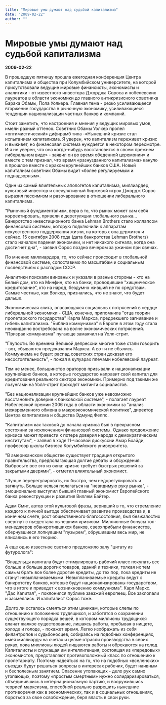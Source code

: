 ```yaml
---
title: "Мировые умы думают над судьбой капитализма"
date: "2009-02-22"
author: ""
---
```


# Мировые умы думают над судьбой капитализма

**2009-02-22** 

В прошедшую пятницу прошла ежегодная конференция Центра капитализма и общества при Колумбийском университете, на которой присутствовали ведущие мировые финансисты, экономисты и аналитики - от известного инвестора Джорджа Сороса и нобелевских лауреатов в области экономики до главного антикризисного советника Барака Обамы, Пола Уолкера.  Главная тема - резко усиливающееся вторжение государства в рыночную экономику, усиливающиеся тенденции национализации частных банков и компаний.

Стоит заметить, что настроения и мнения у ведущих мировых умов, имели разный оттенок. Советник Обамы Уолкер пропел «оптимистический» дифирамб типа -«Нынешний кризис стал испытанием капитализма. Я уверен, что капитализм переживет кризис и выживет, но финансовая система нуждается в некотором пересмотре. И я не уверен, что она когда-нибудь восстановится в своем прежнем либеральном виде» - заявил он во время обеденной церемонии» и вместе с тем признал, что время «разнузданного капитализма» кануло в прошлое вместе с крахом крупнейших банков США. Новый капитализм советник Обамы видит «более регулируемым и поднадзорным».

Один из самый влиятельных апологетов капитализма, миллиардер, культовый инвестор и спекулятивный биржевой игрок Джордж Сорос выразил пессимизм и разочарование в отношении либерального капитализма.

"Рыночный фундаментализм, вера в то, что рынок может сам себя корректировать, привели к дерегуляции глобального рынка... Банкротство инвестиционного банка Lehman Brothers стало коллапсом финансовой системы, которую подключили к аппаратам искусственного поддержания жизни, на которых она держится и сейчас. 15 сентября 2008 года (дата банкротства Lehman Brothers) стало началом падения экономики, и нет никакого сигнала, когда она достигнет дна", - заявил Сорос поздно вечером за ужином при свечах.

По мнению миллиардера, то, что сейчас происходит в глобальной финансовой системе, сопоставимо по масштабам и социальным последствиям с распадом СССР.

Аналитики поискали виновных и указали в разные стороны - кто на Белый дом, кто на Минфин, кто на банки, проводившие "хищническое кредитование", кто на народ, бездумно живший не по средствам. Самые честные, как Волкер, признались, что не знают, что будет дальше.

Экономическая элита, опасающаяся социальных потрясений в сердце либеральной экономики - США, конечно, припомнила "отца теории пролетарского государства" Карла Маркса, предрекшего загнивание и гибель капитализма. "Библия коммунизма" в Европе в этом году стала неожиданно востребована на волне экономических потрясений. "Призрак коммунизма" пугающе замаячил на Уолл-стрит.

"Глупости. Во времена Великой депрессии многие тоже стали говорить - вот, сбываются предсказания Маркса. А вот и не сбылись. Коммунизма не будет: распад советских стран доказал его несостоятельность", - пожал в кулуарах плечами нобелевский лауреат.

Тем не менее, большинство ораторов призывали к национализации крупнейших банков, в которые государство направит свой капитал для кредитования реального сектора экономики. Примерно под такими же лозунгами на Уолл-стрит проходят митинги социалистов.

"Без национализации крупнейших банков уже невозможно восстановить доверие к банковской системе", - полагает лауреат Нобелевской премии 2006 года в области экономики за "анализ межвременного обмена в макроэкономической политике", директор Центра капитализма и общества Эдмунд Фелпс.

"Капитализм как таковой до начала кризиса был в прекрасном состоянии за исключением финансовой системы. Однако продолжение кризиса может привести к потере доверия народа к демократическим институтам", - заявил в ходе 11-часовой дискуссии Амар Бхайди, профессор школы бизнеса Колумбийского университета.

"В американском обществе существует традиция открытого правительства, предполагающая долгие дебаты и обсуждения. Выбросьте все это из окна: кризис требует быстрых решений за закрытыми дверями", - отметил влиятельный экономист.

"Лучше перерегулировать, но быстро, чем недорегулировать и затянуть. Больше нельзя полагаться на "невидимую руку рынка", - эмоционально выступил бывший главный экономист Европейского банка реконструкции и развития Виллем Байтер.

Адам Смит, автор этой культовой фразы, веривший в то, что стремление каждого к личной выгоде обеспечивает развитие производства и, в конечном счете, рост общественного благосостояния, был безжалостно свергнут с пьедестала нынешним кризисом. Миллионные бонусы топ-менеджеров обанкротившихся банков, сверхприбыли финансистов, обернувшиеся лопнувшим "пузырем", обрушившим весь мир, не вписались в его теорию.

А еще одно известное светило предложило залу "цитату из футуролога":

"Владельцы капитала будут стимулировать рабочий класс покупать все больше и больше дорогих товаров, зданий и техники, толкая их тем самым брать все более дорогие кредиты, до тех пор, пока кредиты не станут невыплачиваемыми. Невыплачиваемые кредиты ведут к банкротству банков, которые будут национализированы государством, что в итоге и приведет к возникновению коммунизма". Карл Маркс. "Дас Капитал", - поклонился публике заезжий европеец. Все захлопали и засмеялись. И капиталист Сорос тоже.

Долго ли осталось смеяться этим циникам, которые слепы по отношению к положению трудящихся, и заботятся о сохранении существующего порядка вещей, в котором миллионы трудящихся влачат жалкое существование, лишаясь работы, пребывая в нищете, холоде и голоде, - покажет время. Легко изображать из себя филантропов и судьбоносцев, собираясь на подобных конференциях, имея миллиарды на счетах и целые отрасли производства в своих руках, пока миллионы людей лишаются работы и обрекаются на голод. Капиталисты и служащая им интеллигенция, состоящая из «передовых» экономистов, представляют противоположный класс по отношению к пролетариату. Поэтому надеяться на то, что на  подобных «вселенских» съездах будут решаться вопросы в интересах рабочих, будет наивным и бесполезным занятием. Спасение утопающих - дело рук самих утопающих, поэтому «простым смертным» нужно солидаризироваться, объединившись в интернациональную партию, и вооружившись теорией марксизма, способной реально разрешить  нынешние противоречия как в экономических, так и в социальных отношениях, бороться за свое освобождение, беря власть в свои руки.
